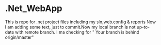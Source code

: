 # .Net_WebApp
This is repo for .net project  files including my sln,web.config &amp; reports
Now I am adding some text, just to commit.Now my local branch is not up-to-date with remote branch. 
I ma checking for " Your branch is behind origin/master"
